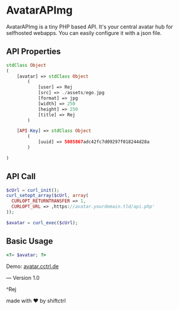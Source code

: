 # AvatarAPImg
AvatarAPImg is a tiny PHP based API. It's your central avatar hub for selfhosted webapps. 
You can easily configure it with a json file.


## API Properties
```PHP
stdClass Object
(
    [avatar] => stdClass Object
        (
            [user] => Rej
            [src] => ./assets/ego.jpg
            [format] => jpg
            [width] => 250
            [height] => 250
            [title] => Rej
        )

    [API-Key] => stdClass Object
        (
            [uuid] => 5085867adc42fc7d09297f018244d28a
        )

)
```


## API Call
```PHP
$cUrl = curl_init();
curl_setopt_array($cUrl, array(
  CURLOPT_RETURNTRANSFER => 1,
  CURLOPT_URL => ‚https://avatar.yourdomain.tld/api.php'
));

$avatar = curl_exec($cUrl);
```


## Basic Usage
```PHP
<?= $avatar; ?>
```
 

Demo: [avatar.cctrl.de](http://avatar.cctrl.de)

—
Version 1.0

^Rej

made with ❤ by shiftctrl